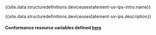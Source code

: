 {{site.data.structuredefinitions.deviceusestatement-uv-ips-intro.name}}

{{site.data.structuredefinitions.deviceusestatement-uv-ips.description}}

#### Conformance resource variables defined [here](http://wiki.hl7.org/index.php?title=IG_Publisher_Documentation#Jekyll)

